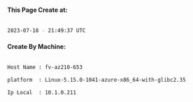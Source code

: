 
   
#### This Page Create at:

```bash

2023-07-18 - 21:49:37 UTC

```

#### Create By Machine:

```bash

Host Name : fv-az210-653

platform  : Linux-5.15.0-1041-azure-x86_64-with-glibc2.35

Ip Local  : 10.1.0.211

```

